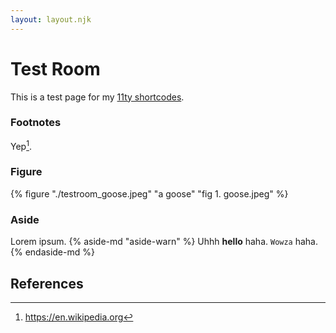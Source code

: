 ```yaml
---
layout: layout.njk
---
```


# Test Room

This is a test page for my [11ty shortcodes](https://www.11ty.dev/docs/shortcodes/).

### Footnotes

Yep[^1].

### Figure

{% figure "./testroom_goose.jpeg" "a goose" "fig 1. goose.jpeg" %}

### Aside

Lorem ipsum. {% aside-md "aside-warn" %} Uhhh __hello__ haha. `Wowza` haha. {% endaside-md %}


## References

[^1]: https://en.wikipedia.org